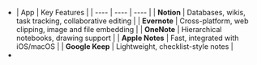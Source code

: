 - | App | Key Features |
  | ---- | ---- | ---- |
  | **Notion** | Databases, wikis, task tracking, collaborative editing |
  | **Evernote** | Cross-platform, web clipping, image and file embedding |
  | **OneNote** | Hierarchical notebooks, drawing support |
  | **Apple Notes** | Fast, integrated with iOS/macOS |
  | **Google Keep** | Lightweight, checklist-style notes |
-